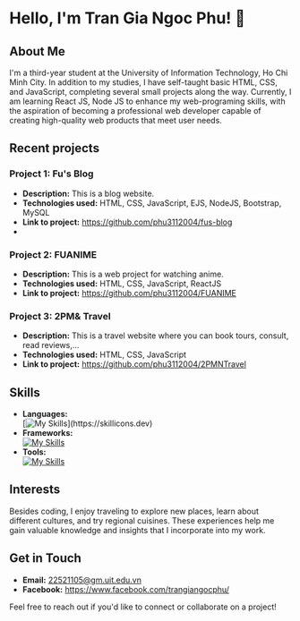 # Hello, I'm Tran Gia Ngoc Phu! 👋

## About Me

I'm a third-year student at the University of Information Technology, Ho Chi Minh City. In addition to my studies, I have self-taught basic HTML, CSS, and JavaScript, completing several small projects along the way. Currently, I am learning React JS, Node JS to enhance my web-programing skills, with the aspiration of becoming a professional web developer capable of creating high-quality web products that meet user needs.

## Recent projects

### Project 1: Fu's Blog
- **Description:** This is a blog website.
- **Technologies used:** HTML, CSS, JavaScript, EJS, NodeJS, Bootstrap, MySQL
- **Link to project:** https://github.com/phu3112004/fus-blog
- 
### Project 2: FUANIME
- **Description:** This is a web project for watching anime.
- **Technologies used:** HTML, CSS, JavaScript, ReactJS
- **Link to project:** https://github.com/phu3112004/FUANIME

### Project 3: 2PM& Travel
- **Description:** This is a travel website where you can book tours, consult, read reviews,...
- **Technologies used:** HTML, CSS, JavaScript
- **Link to project:** https://github.com/phu3112004/2PMNTravel

## Skills

- **Languages:**<br>
  [![My Skills](https://skillicons.dev/icons?i=js,html,css,cpp,)](https://skillicons.dev)
- **Frameworks:**<br>
   [![My Skills](https://skillicons.dev/icons?i=react,nodejs)](https://skillicons.dev)
- **Tools:**<br>
  [![My Skills](https://skillicons.dev/icons?i=github,vscode)](https://skillicons.dev)

## Interests

Besides coding, I enjoy traveling to explore new places, learn about different cultures, and try regional cuisines. These experiences help me gain valuable knowledge and insights that I incorporate into my work.

## Get in Touch

- **Email:** 22521105@gm.uit.edu.vn
- **Facebook:** https://www.facebook.com/trangiangocphu/

Feel free to reach out if you'd like to connect or collaborate on a project!
